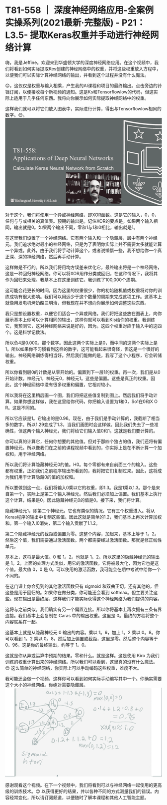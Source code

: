 # T81-558 ｜ 深度神经网络应用-全案例实操系列(2021最新·完整版) - P21：L3.5- 提取Keras权重并手动进行神经网络计算 

嗨，我是Jeffine。欢迎来到华盛顿大学的深度神经网络应用。在这个视频中，我们将看到如何实际提取Kes创建的神经网络中的权重，并将这些权重放入方程中，以便我们可以实际计算神经网络的输出，并看到这个过程并没有什么魔法。

😊，这仅仅是权重与输入相乘，产生我的AI课程和项目的最终输出。点击旁边的铃铛订阅，以便接收每个新视频的通知。这是Ks和Tensorflowlow的代码，但这实际上适用于几乎任何东西。我将向你展示如何实际提取神经网络中的权重。

这样我们就可以将它们放入图表中，实际进行计算，得出与Tensorflowlow相同的数字。😊。![](img/99c863804a8e2678a48ffb4d5482d3aa_1.png)

对于这个，我们将使用一个异或神经网络，即XOR函数。这是它的输入，0，0，任何与与或相关的真值表。预期的输出是。记住XOR的要点是，如果两个输入相同，输出就是0。如果两个输出不同，零和1与1和0相比，输出就是1。

在这里我们设置了一个神经网络。它有两个输入和一个隐藏层，层中有两个神经元。我们追求绝对最小的神经网络，只是为了表明你实际上并不需要太多就能计算一个异或。此外，由于我们将手动计算这个，或者说懒惰一些，我不想给你一个真正深、深的神经网络，然后再手动计算。

这样做是不行的。所以我们将用均方误差来优化它，最终输出将是一个神经网络，这是一种回归神经网络。你可以将XOR用作分类或回归，在这种情况下，我将其作为回归来处理。我基本上在这里训练它。我训练了100,000个周期。

这可能会花更长的时间，因为这里的权重很少，你的初始随机值或权重将对你的训练成功有很大影响。我们可以用远少于这个数量的周期来完成这项工作。这基本上就像用发电机烤奶酪三明治，但我现在并不想向你展示如何调整这些东西。

我只是想设置权重，以便它们适合一个异或网络。我们将把这些放在图表上，向你展示基本上你可以计算相同的输出，这样你就可以看到Kis给你的权重。我训练它，我预测它，这对神经网络来说是好的，因为。这四个权重对应于输入中的这四个。这是科学记数法。

所以负4是0.000。那个数字。因此这两个实际上是0，而中间的这两个实际上是1。所以如果你不习惯看到这样的数字，这可能看起来很奇怪，但这是一个很好的输出，神经网络训练得相当好。然后我们能做的是，我写了这个小程序，它会转储权重。

所以你看到层0的计数是从零开始的。偏置到下一层1的权重。再一次，我们是从0开始计数。神经元1，神经元0，神经元1。这些是偏置。这些是真正的权重。因此，这个神经网络中没有很多权重和偏置，它相对较小。

所以我将在这里稍后画一个图，我们将把这些值复制到图上。然后我们将手动计算。如果你想这样做，我在这里给你代码，你把输入设置为1和0，So1在0和X O R。这是不同的。

所以它应该是1。它输出的是0.96。现在，由于我们是手动计算的，我截断了相当多的数字。所以1.29变成了1.3，当我们画图时会这样做。因此我们失去了一些准确性，但这两个输入神经元，我们将给它们输入值0和1。这就是我们要计算的。

你可以真的计算它，任何你想要的其他值。但对于那四个独占的值，我们还将有偏置神经元。所以像我们在之前的课程视频中看到的，你实际上是在不断计算一个加权和，用于神经网络。

所以我们将计算隐藏神经元0的值。H0。每个零都有来自前面三个的输入。这些都有权重，正如我们之前程序输出所看到的，我将把它们复制过来。因此，这将成为我们用于计算隐藏0的值的加权和。

所以要做到这一点，我们将输入0乘以它的权重，即1.3。我是1乘以1.3。那个是来自第一个，实际上是第二个输入神经元。然后我们必须加上偏置。我们基本上执行这个计算，结果是0。因此隐藏神经元0的值是0。接下来，我们将计算。

隐藏神经元1，即第二个神经元。它也有类似的情况。它有三个权重进入。将从Keras程序的输出中复制这些值。因此这就是简单的1.2，我们基本上再次计算加权和。第一个输入I0消失，第二个输入贡献了1.1.2。

第二个隐藏神经元的截距或偏置为零。这整个内容，加起来，基本上等于 1。2。然后这个值，我们需要通过激活函数。两个都需要经过激活函数。那就是修正线性单元。

基本上，这将是最大值。0 和 1。2。也就是 1。2。所以这里的隐藏神经元的输出是 1。2。上面的处理方式类似，用它的激活函数。它将被最大化，因为它也是这个值。最大值 0，0 是 0。可以使用的激活函数，我可能会在期中考试中给你一个不同的。

在这门课上你会见到的其他激活函数只有 sigmoid 和双曲正切。还有其他的，但这些是用于回归的。如果你在做分类，你可能还会看到 softmax。但主要关注这些。现在输出是最终层，这样我们才能实际获得这个神经网络为我们提供的内容。

这将与之前类似。我们确实有另一个偏置连接。所以你将基本上再次拥有三条有界连接。我们基本上会复制在 Caras 中的输出权重。这里是 0。最终的方程将整个内容联系在一起。

这基本上就是从隐藏神经元 0 输出的内容。乘以 1。6，加上 1。2 乘以 0。8。你可以看到 1。2 乘以 0。8，然后加上偏置或截距，这里是零。然后整个内容等于 0。96。这是你的最终输出，约等于 1。0。

这就是你从异或运算中预期的结果。零和什么。就是这样。这是使用 Kiro 为我们训练的权重计算出来的神经网络。所以我们可以看到，这里真的没有什么魔法。😊 这么简单的神经网络，你实际上可以手动编码这些权重，难度不大。

我可能还会做一个视频，这样你可以看到如何实际手动编写其中一个。你确实需要这个大小的神经网络。你绝对需要隐藏层。![](img/99c863804a8e2678a48ffb4d5482d3aa_3.png)

感谢观看这个视频。在下一个视频中，我们将看到可以与神经网络一起使用的更高级的训练技术。😊 以获得更好的结果，并以各种不同的方式测量我们的错误。内容经常变化，所以请订阅频道，以便随时了解本课程和其他人工智能主题。
